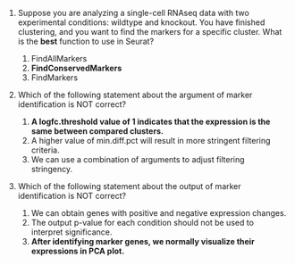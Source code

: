 1. Suppose you are analyzing a single-cell RNAseq data with two experimental conditions: wildtype and knockout. You have finished clustering, and you want to find the markers for a specific cluster. What is the **best** function to use in Seurat?
    1. FindAllMarkers 
    1. **FindConservedMarkers**
    1. FindMarkers
    
2. Which of the following statement about the argument of marker identification is NOT correct?
    1. **A logfc.threshold value of 1 indicates that the expression is the same between compared clusters.**
    1. A higher value of min.diff.pct will result in more stringent filtering criteria.
    1. We can use a combination of arguments to adjust filtering stringency. 

3. Which of the following statement about the output of marker identification is NOT correct?
    1. We can obtain genes with positive and negative expression changes.
    1. The output p-value for each condition should not be used to interpret significance.
    1. **After identifying marker genes, we normally visualize their expressions in PCA plot.**
